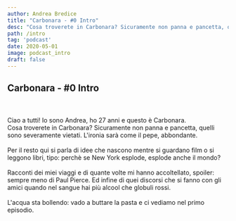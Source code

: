 ```yaml
---
author: Andrea Bredice
title: "Carbonara - #0 Intro"
desc: "Cosa troverete in Carbonara? Sicuramente non panna e pancetta, quelli sono severamente vietati. L'ironia sarà come il pepe, abbondante."
path: /intro
tag: 'podcast'
date: 2020-05-01
image: podcast_intro
draft: false
---
```


## **Carbonara - #0 Intro**
<br/>
<br/>
Ciao a tutti! Io sono Andrea, ho 27 anni  e questo è Carbonara.
<br/>
Cosa troverete in Carbonara? Sicuramente non panna e pancetta, quelli sono severamente vietati. L'ironia sarà come il pepe, abbondante.
<br/>
<br/>
Per il resto qui si parla di idee che nascono mentre si guardano film o si leggono libri, tipo: perchè se New York esplode, esplode anche il mondo?
<br/>
<br/>
Racconti dei miei viaggi e di quante volte mi hanno accoltellato, spoiler: sempre meno di Paul Pierce. Ed infine di quei discorsi che si fanno con gli amici quando nel sangue hai più alcool che globuli rossi. 
<br/>
<br/>
L'acqua sta bollendo: vado a buttare la pasta e ci vediamo nel primo episodio.